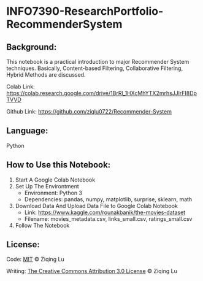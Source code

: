 # INFO7390-ResearchPortfolio-RecommenderSystem

## Background: 
This notebook is a practical introduction to major Recommender System techniques. Basically, Content-based Filtering, Collaborative Filtering, Hybrid Methods are discussed. 

Colab Link: https://colab.research.google.com/drive/1BrRl_1HXcMhYTX2mrhsJJlrFI8DpTVVD

Github Link: https://github.com/ziqlu0722/Recommender-System

## Language: 
Python

## How to Use this Notebook:
1. Start A Google Colab Notebook
2. Set Up The Environtment
	- Environment: Python 3 
	- Dependencies: pandas, numpy, matplotlib, surprise, sklearn, math
3. Download Data And Upload Data File to Google Colab Notebook
	- Link: https://www.kaggle.com/rounakbanik/the-movies-dataset
	- Filename: movies_metadata.csv, links_small.csv, ratings_small.csv
4. Follow The Notebook

## License: 
Code: [MIT](LICENSE-MIT) © Ziqing Lu

Writing: [The Creative Commons Attribution 3.0 License](LICENSE) © Ziqing Lu

